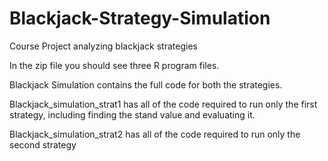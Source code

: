 # Blackjack-Strategy-Simulation
Course Project analyzing blackjack strategies

In the zip file you should see three R program files.

Blackjack Simulation contains the full code for both the strategies.

Blackjack_simulation_strat1 has all of the code required to run only the first strategy, including finding the stand value and evaluating it.

Blackjack_simulation_strat2 has all of the code required to run only the second strategy
